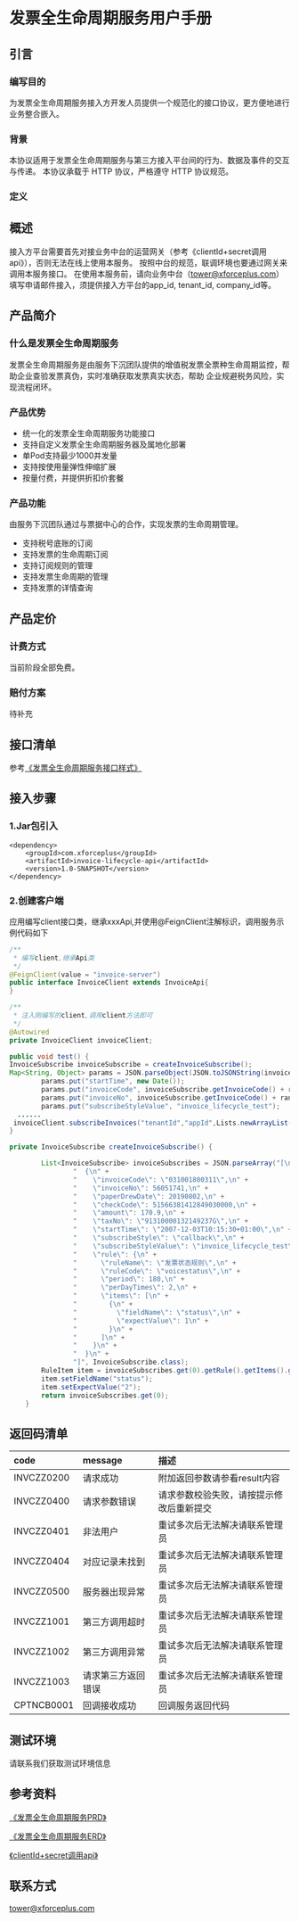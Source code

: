 # 发票全生命周期服务用户手册

## 引言

### 编写目的

为发票全生命周期服务接入方开发人员提供一个规范化的接口协议，更方便地进行业务整合嵌入。

### 背景

本协议适用于发票全生命周期服务与第三方接入平台间的行为、数据及事件的交互与传递。 本协议承载于 HTTP 协议，严格遵守 HTTP 协议规范。
### 定义

## 概述

接入方平台需要首先对接业务中台的运营网关（参考《clientId+secret调用api》），否则无法在线上使用本服务。
按照中台的规范，联调环境也要通过网关来调用本服务接口。
在使用本服务前，请向业务中台（tower@xforceplus.com）填写申请邮件接入，须提供接入方平台的app_id, tenant_id, company_id等。

## 产品简介 

### 什么是发票全生命周期服务

发票全生命周期服务是由服务下沉团队提供的增值税发票全票种生命周期监控，帮助企业查验发票真伪，实时准确获取发票真实状态，帮助
企业规避税务风险，实现流程闭环。


### 产品优势

+ 统一化的发票全生命周期服务功能接口
+ 支持自定义发票全生命周期服务器及属地化部署
+ 单Pod支持最少1000并发量
+ 支持按使用量弹性伸缩扩展
+ 按量付费，并提供折扣价套餐

### 产品功能

由服务下沉团队通过与票据中心的合作，实现发票的生命周期管理。

+ 支持税号底账的订阅
+ 支持发票的生命周期订阅
+ 支持订阅规则的管理
+ 支持发票生命周期的管理
+ 支持发票的详情查询

## 产品定价

### 计费方式

当前阶段全部免费。

### 赔付方案

待补充

## 接口清单

参考[《发票全生命周期服务接口样式》](/docs/发票全生命周期服务/发票全生命周期服务接口样式.md)

## 接入步骤
### 1.Jar包引入

<!--pom-->
```pom
<dependency>
    <groupId>com.xforceplus</groupId>
    <artifactId>invoice-lifecycle-api</artifactId>
    <version>1.0-SNAPSHOT</version>
</dependency>
```

### 2.创建客户端
应用编写client接口类，继承xxxApi,并使用@FeignClient注解标识，调用服务示例代码如下

<!--java-->
```java
/**
 * 编写client,继承Api类
 */
@FeignClient(value = "invoice-server")
public interface InvoiceClient extends InvoiceApi{
}

/**
 * 注入刚编写的client,调用client方法即可
 */
@Autowired
private InvoiceClient invoiceClient;

public void test() {
InvoiceSubscribe invoiceSubscribe = createInvoiceSubscribe();  
Map<String, Object> params = JSON.parseObject(JSON.toJSONString(invoiceSubscribe));
        params.put("startTime", new Date());
        params.put("invoiceCode", invoiceSubscribe.getInvoiceCode() + random.nextInt(100));
        params.put("invoiceNo", invoiceSubscribe.getInvoiceCode() + random.nextInt(100));
        params.put("subscribeStyleValue", "invoice_lifecycle_test");
  ......
 invoiceClient.subscribeInvoices("tenantId","appId",Lists.newArrayList(params));
}

private InvoiceSubscribe createInvoiceSubscribe() {

        List<InvoiceSubscribe> invoiceSubscribes = JSON.parseArray("[\n" +
                "  {\n" +
                "    \"invoiceCode\": \"031001800311\",\n" +
                "    \"invoiceNo\": 56051741,\n" +
                "    \"paperDrewDate\": 20190802,\n" +
                "    \"checkCode\": 51566381412849030000,\n" +
                "    \"amount\": 170.9,\n" +
                "    \"taxNo\": \"91310000132149237G\",\n" +
                "    \"startTime\": \"2007-12-03T10:15:30+01:00\",\n" +
                "    \"subscribeStyle\": \"callback\",\n" +
                "    \"subscribeStyleValue\": \"invoice_lifecycle_test\",\n" +
                "    \"rule\": {\n" +
                "      \"ruleName\": \"发票状态规则\",\n" +
                "      \"ruleCode\": \"voicestatus\",\n" +
                "      \"period\": 180,\n" +
                "      \"perDayTimes\": 2,\n" +
                "      \"items\": [\n" +
                "        {\n" +
                "          \"fieldName\": \"status\",\n" +
                "          \"expectValue\": 1\n" +
                "        }\n" +
                "      ]\n" +
                "    }\n" +
                "  }\n" +
                "]", InvoiceSubscribe.class);
        RuleItem item = invoiceSubscribes.get(0).getRule().getItems().get(0);
        item.setFieldName("status");
        item.setExpectValue("2");
        return invoiceSubscribes.get(0);
    }
```

## 返回码清单
|  code  | message | 描述 | 
|  :----  | :----  |:----|
| INVCZZ0200 | 请求成功 | 附加返回参数请参看result内容 |
| INVCZZ0400 | 请求参数错误 | 请求参数校验失败，请按提示修改后重新提交 |
| INVCZZ0401 | 非法用户 | 重试多次后无法解决请联系管理员 |
| INVCZZ0404 | 对应记录未找到 | 重试多次后无法解决请联系管理员 |
| INVCZZ0500 | 服务器出现异常 | 重试多次后无法解决请联系管理员 |
| INVCZZ1001 | 第三方调用超时 | 重试多次后无法解决请联系管理员 |
| INVCZZ1002 | 第三方调用异常 | 重试多次后无法解决请联系管理员 |
| INVCZZ1003 | 请求第三方返回错误 | 重试多次后无法解决请联系管理员 |
| CPTNCB0001 | 回调接收成功 | 回调服务返回代码 |


## 测试环境

请联系我们获取测试环境信息

## 参考资料
[《发票全生命周期服务PRD》](https://wiki.xforceplus.com/pages/viewpage.action?pageId=36934941)

[《发票全生命周期服务ERD》](https://wiki.xforceplus.com/pages/viewpage.action?pageId=40075310)

[《clientId+secret调用api》](https://wiki.xforceplus.com/pages/viewpage.action?pageId=33463073)

## 联系方式
tower@xforceplus.com
